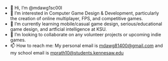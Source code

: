 - 👋 Hi, I’m @mdawg1sc00l
- 👀 I’m interested in Computer Game Design & Development, particularly the creation of online multiplayer, FPS, and competitive games.
- 🌱 I’m currently learning mobile/casual game design, serious/educational game design, and artficial intelligence at KSU.
- 💞️ I’m looking to collaborate on any volunteer projects or upcoming indie games.
- 📫 How to reach me: My personal email is mdawg81400@gmail.com and my school email is mprath10@students.kennesaw.edu
<!---
mdawg1sc00l/mdawg1sc00l is a ✨ special ✨ repository because its `README.md` (this file) appears on your GitHub profile.
You can click the Preview link to take a look at your changes.
--->
